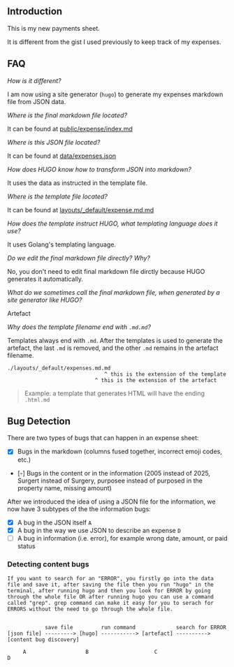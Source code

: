 ## Introduction

This is my new payments sheet.

It is different from the gist I used previously to keep track of my expenses.

## FAQ

_How is it different?_

I am now using a site generator (`hugo`) to generate my expenses markdown file from JSON data.

_Where is the final markdown file located?_

It can be found at [public/expense/index.md](https://github.com/EMMANUELKUS/expenses-hugo/tree/master/public/expense/index.md)

_Where is this JSON file located?_

It can be found at [data/expenses.json](https://github.com/EMMANUELKUS/expenses-hugo/tree/master/data/expenses.json)

_How does HUGO know how to transform JSON into markdown?_


It uses the data as instructed in the template file.

_Where is the template file located?_

It can be found at [layouts/_default/expense.md.md](https://github.com/EMMANUELKUS/expenses-hugo/tree/master/layouts/_default/expense.md.md)

_How does the template instruct HUGO, what templating language does it use?_

It uses Golang's templating language.

_Do we edit the final markdown file directly? Why?_

No, you don't need to edit final markdown file dirctly because HUGO generates it automatically.

_What do we sometimes call the final markdown file, when generated by a site generator like HUGO?_

Artefact

_Why does the template filename end with `.md.md`?_

Templates always end with `.md`. After the templates is used to generate the artefact, the last `.md` is removed, and the other `.md` remains in the artefact filename.

```
./layouts/_default/expenses.md.md
                               ^ this is the extension of the template
                            ^ this is the extension of the artefact
```

> Example: a template that generates HTML will have the ending `.html.md`

## Bug Detection


There are two types of bugs that can happen in an expense sheet:

- [X] Bugs in the markdown (columns fused together, incorrect emoji codes, etc.)
- [-] Bugs in the content or in the information (2005 instead of 2025, Surgert instead of Surgery, purposee instead of purposed in the property name, missing amount)

After we introduced the idea of using a JSON file for the information, we now have 3 subtypes of the the information bugs:

- [X] A bug in the JSON itself `A`
- [X] A bug in the way we use JSON to describe an expense `D`
- [ ] A bug in information (i.e. error), for example wrong date, amount, or paid status

### Detecting content bugs

```
If you want to search for an "ERROR", you firstly go into the data file and save it, after saving the file then you run "hugo" in the terminal, after running hugo and then you look for ERROR by going through the whole file OR after running hugo you can use a command called "grep". grep command can make it easy for you to serach for ERRORS without the need to go through the whole file.


            save file         run command             search for ERROR
[json file] ---------> [hugo] -----------> [artefact] ----------> [content bug discovery]

     A                   B                     C                        D

```


